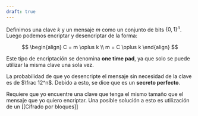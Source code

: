 ```yaml
---
draft: true
---
```


Definimos una clave $k$ y un mensaje $m$ como un conjunto de bits $\{0, 1\}^n$. Luego podemos encriptar y desencriptar de la forma:

$$
\begin{align}
C = m \oplus k \\
m = C \oplus k
\end{align}
$$

Este tipo de encriptación se denomina **one time pad**, ya que solo se puede utilizar la misma clave una sola vez.

La probabilidad de que yo desencripte el mensaje sin necesidad de la clave es de $\frac 12^n$. Debido a esto, se dice que es un **secreto perfecto**.

Requiere que yo encuentre una clave que tenga el mismo tamaño que el mensaje que yo quiero encriptar. Una posible solución a esto es utilización de un [[Cifrado por bloques]]
